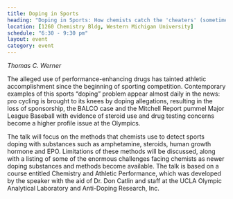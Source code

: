 ```yaml
---
title: Doping in Sports
heading: "Doping in Sports: How chemists catch the 'cheaters' (sometimes)"
location: [1260 Chemistry Bldg, Western Michigan University]
schedule: "6:30 - 9:30 pm"
layout: event
category: event
---
```


*Thomas C. Werner*

The alleged use of performance-enhancing drugs has tainted athletic
accomplishment since the beginning of sporting
competition. Contemporary examples of this sports “doping” problem
appear almost daily in the news: pro cycling is brought to its knees
by doping allegations, resulting in the loss of sponsorship, the BALCO
case and the Mitchell Report pummel Major League Baseball with
evidence of steroid use and drug testing concerns become a higher
profile issue at the Olympics.

The talk will focus on the methods that chemists use to detect sports
doping with substances such as amphetamine, steroids, human growth
hormone and EPO. Limitations of these methods will be discussed, along
with a listing of some of the enormous challenges facing chemists as
newer doping substances and methods become available. The talk is
based on a course entitled Chemistry and Athletic Performance, which
was developed by the speaker with the aid of Dr. Don Catlin and staff
at the UCLA Olympic Analytical Laboratory and Anti-Doping Research,
Inc.